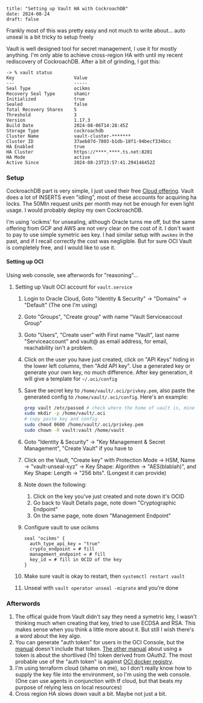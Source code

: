 ```
title: "Setting up Vault HA with CockroachDB"
date: 2024-08-24
draft: false
```

Frankly most of this was pretty easy and not much to write about… auto unseal is a bit tricky to setup freely

<!--more-->

Vault is well designed tool for secret management, I use it for mostly anything.  I'm only able to achieve cross-region HA with until my recent rediscovery of CockroachDB. After a bit of grinding, I got this:

```
-> % vault status
Key                      Value
---                      -----
Seal Type                ocikms
Recovery Seal Type       shamir
Initialized              true
Sealed                   false
Total Recovery Shares    5
Threshold                3
Version                  1.17.3
Build Date               2024-08-06T14:28:45Z
Storage Type             cockroachdb
Cluster Name             vault-cluster-*******
Cluster ID               37aeb87d-7803-b1db-18f1-94becf334bcc
HA Enabled               true
HA Cluster               https://****.****.ts.net:8201
HA Mode                  active
Active Since             2024-08-23T23:57:41.294146452Z
```

### Setup

CockroachDB part is very simple, I just used their free [Cloud offering](https://cockroachlabs.cloud/). Vault does a lot of INSERTS even "idling", most of these accounts for acquiring ha locks. The 50Mln request units per month may not be enough for even light usage. I would probably deploy my own CockroachDB.

I'm using 'ocikms' for unsealing, although Oracle turns me off, but the same offering from GCP and AWS are not very clear on the cost of it. I don't want to pay to use simple symetric aes key. I had similar setup with `awskms` in the past, and if I recall correctly the cost was negligible. But for sure OCI Vault is completely free, and I would like to use it.

#### Setting up OCI

Using web console, see afterwords for "reasoning"…

1. Setting up Vault OCI account for `vault.service`

   1. Login to Oracle Cloud, Goto "Identity & Security" -> "Domains" -> "Default" (The one I'm using)

   2. Goto "Groups", "Create group" with name "Vault Serviceaccout Group"

   3. Goto "Users", "Create user" with First name "Vault", last name "Serviceaccount" and vault@<domain name you own> as email address, for email, reachability isn't a problem.

   4. Click on the user you have just created, click on "API Keys" hiding in the lower left columns, then "Add API key". Use a generated key or generate your own key, no much difference. After key generation, it will give a template for `~/.oci/config`

   5. Save the secret key to `/home/vault/.oci/privkey.pem`, also paste the generated config to `/home/vault/.oci/config`. Here's an example:
      ```bash
      grep vault /etc/passed # check where the home of vault is, mine at /home/vault (debian)
      sudo mkdir -p /home/vault/.oci
      # copy paste key and config
      sudo chmod 0600 /home/vault/.oci/privkey.pem
      sudo chown -R vault:vault /home/vault
      ```

   6. Goto "Identity & Security" -> "Key Management & Secret Management", "Create Vault" if you have to

   7. Click on the Vault, "Create key" with Protection Mode -> HSM, Name -> "vault-unseal-xyz" -> Key Shape: Algorithm -> "AES(blablah)", and Key Shape: Length -> "256 bits". (Longest it can provide)

   8. Note down the following:

      1. Click on the key you've just created and note down it's OCID
      2. Go back to Vault Details page, note down "Cryptographic Endpoint"
      3. On the same page, note down "Management Endpoint"

   9. Configure vault to use ocikms
      ```hcl
      seal "ocikms" {
        auth_type_api_key = "true"
        crypto_endpoint = # fill
        management_endpoint = # fill
        key_id = # fill in OCID of the key
      }
      ```

   10. Make sure vault is okay to restart, then `systemctl restart vault`

   11. Unseal with `vault operator unseal -migrate` and you're done

### Afterwords

1. The offical guide from Vault didn't say they need a symetric key, I wasn't thinking much when creating that key, tried to use ECDSA and RSA. This makes sense when you think a little more about it. But still I wish there's a word about the key algo.
2. You can generate "auth token" for users in the OCI Console, but the [manual](https://docs.oracle.com/en-us/iaas/Content/API/SDKDocs/terraformproviderconfiguration.htm) doesn't include that token. [The other manual](https://docs.oracle.com/en-us/iaas/Content/API/SDKDocs/clitoken.htm#Tokenbased_Authentication_for_the_CLI) about using a token is about the shortlived (1h) token derived from OAuth2. The most probable use of the "auth token" is against [OCI docker registry](https://docs.oracle.com/en-us/iaas/Content/Registry/Tasks/registrypushingimagesusingthedockercli.htm).
3. I'm using terraform cloud (shame on me), so I don't really know how to supply the key file into the environment, so I'm using the web console. (One can use agents in conjunction with tf cloud, but that beats my purpose of relying less on local resources)
4. Cross region HA slows down vault a bit. Maybe not just a bit.

